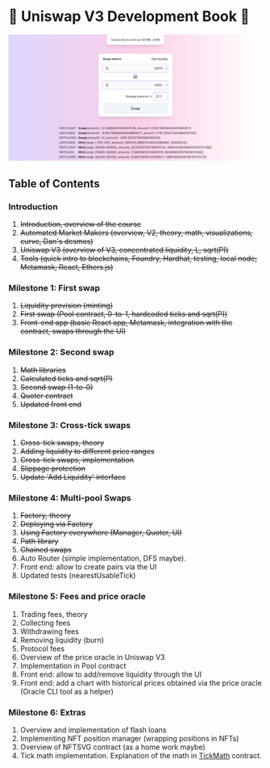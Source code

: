 # 🚧 Uniswap V3 Development Book 🚧

![Front-end application screenshot](/screenshot.png)

## Table of Contents

### Introduction
1. ~~Introduction, overview of the course~~
1. ~~Automated Market Makers (overview, V2, theory, math, visualizations, curve, Dan's desmos)~~
1. ~~Uniswap V3 (overview of V3, concentrated liquidity, L, sqrt(P))~~
1. ~~Tools (quick intro to blockchains, Foundry, Hardhat, testing, local node; Metamask, React, Ethers.js)~~

### Milestone 1: First swap
1. ~~Liquidity provision (minting)~~
1. ~~First swap (Pool contract, 0-to-1, hardcoded ticks and sqrt(P))~~
1. ~~Front-end app (basic React app, Metamask, integration with the contract, swaps through the UI)~~

### Milestone 2: Second swap
1. ~~Math libraries~~
1. ~~Calculated ticks and sqrt(P)~~
1. ~~Second swap (1-to-0)~~
1. ~~Quoter contract~~
1. ~~Updated front end~~

### Milestone 3: Cross-tick swaps
1. ~~Cross-tick swaps, theory~~
1. ~~Adding liquidity to different price ranges~~
1. ~~Cross-tick swaps, implementation~~
1. ~~Slippage protection~~
1. ~~Update 'Add Liquidity' interface~~

### Milestone 4: Multi-pool Swaps
1. ~~Factory, theory~~
1. ~~Deploying via Factory~~
1. ~~Using Factory everywhere (Manager, Quoter, UI)~~
1. ~~Path library~~
1. ~~Chained swaps~~
1. Auto Router (simple implementation, DFS maybe).
1. Front end: allow to create pairs via the UI
1. Updated tests (nearestUsableTick)

### Milestone 5: Fees and price oracle
1. Trading fees, theory
1. Collecting fees
1. Withdrawing fees
1. Removing liquidity (burn)
1. Protocol fees
1. Overview of the price oracle in Uniswap V3
1. Implementation in Pool contract
1. Front end: allow to add/remove liquidity through the UI
1. Front end: add a chart with historical prices obtained via the price oracle
(Oracle CLI tool as a helper)

### Milestone 6: Extras
1. Overview and implementation of flash loans
1. Implementing NFT position manager (wrapping positions in NFTs)
1. Overview of NFTSVG contract (as a home work maybe)
1. Tick math implementation. Explanation of the math in [TickMath](https://github.com/Uniswap/v3-core/blob/main/contracts/libraries/TickMath.sol) contract.